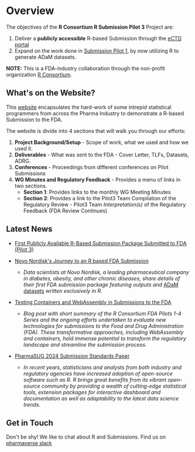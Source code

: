 # Overview

The objectives of the **R Consortium R Submission Pilot 3** Project are:  

1. Deliver a **publicly accessible** R-based Submission through the [eCTD portal](https://www.fda.gov/drugs/electronic-regulatory-submission-and-review/electronic-common-technical-document-ectd)
1. Expand on the work done in [Submission Pilot 1](https://rconsortium.github.io/submissions-pilot1/), by now utilizing R to generate ADaM datasets.


**NOTE:** This is a FDA-industry collaboration through the non-profit organization [R Consortium](https://www.r-consortium.org/).


## What's on the Website?

This [website](https://rconsortium.github.io/submissions-pilot3-adam/main/) encapsulates the hard-work of some intrepid statistical programmers from across the Pharma Industry
to demonstrate a R-based Submission to the FDA. 

The website is divide into 4 sections that will walk you through our efforts:

1. **Project Background/Setup** - Scope of work, what we used and how we used it.
1. **Deliverables** - What was sent to the FDA - Cover Letter, TLFs, Datasets, ADRG.
1. **Conferences** - Proceedings from different conferences on Pilot Submissions
1. **WG Minutes and Regulatory Feedback** - Provides a menu of links in two sections.
      - **Section 1**: Provides links to the monthly WG Meeting Minutes
      - **Section 2**: Provides a link to the Pilot3 Team Compilation of the Regulatory Review
             - Pilot3 Team *Interpretation(s)* of the Regulatory Feedback (FDA Review Continues)


## Latest News

* [First Publicly Available R-Based Submission Package Submitted to FDA (Pilot 3)](https://www.r-consortium.org/announcement/2023/09/11/first-publicly-available-r-based-submission-package-submitted-to-fda-pilot-3)

* [Novo Nordisk's Journey to an R based FDA Submission](https://www.youtube.com/watch?v=t33dS17QHuA)
    - *Data scientists at Novo Nordisk, a leading pharmaceutical company in diabetes, obesity, and other chronic diseases, share details of their first FDA submission package featuring outputs and* [ADaM datasets](https://www.cdisc.org/standards/foundational/adam) *written exclusively in R.*


* [Testing Containers and WebAssembly in Submissions to the FDA](https://pharmaverse.github.io/blog/posts/2024-02-01_containers_webassembly_submission/containers_and_webassembly_submissions.html)

    - *Blog post with short summary of the R Consortium FDA Pilots 1-4 Series and the ongoing efforts undertaken to evaluate new technologies for submissions to the Food and Drug Administration (FDA). These transformative approaches, including WebAssembly and containers, hold immense potential to transform the regulatory landscape and streamline the submission process.*

* [PharmaSUG 2024 Submission Standards Paper](https://www.pharmasug.org/us/2024/papers.html#SS-344)

    - *In recent years, statisticians and analysts from both industry and regulatory agencies have increased adoption of open-source software such as R. R brings great benefits from its vibrant open-source community by providing a wealth of cutting-edge statistical tools, extension packages for interactive dashboard and documentation as well as adaptability to the latest data science trends.*

## Get in Touch

Don't be shy!  We like to chat about R and Submissions. Find us on [pharmaverse slack](https://pharmaverse.slack.com/archives/C030EB2M4GM)
